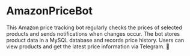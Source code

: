 # AmazonPriceBot
This Amazon price tracking bot regularly checks the prices of selected products and sends notifications when changes occur. The bot stores product data in a MySQL database and records price history. Users can view products and get the latest price information via Telegram. 🚀
